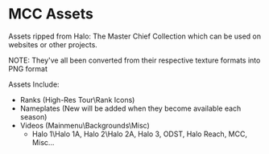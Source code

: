 # MCC Assets
Assets ripped from Halo: The Master Chief Collection which can be used on websites or other projects.

NOTE: They've all been converted from their respective texture formats into PNG format

Assets Include: 
- Ranks (High-Res Tour\Rank Icons)
- Nameplates (New will be added when they become available each season)
- Videos (Mainmenu\Backgrounds\Misc)
  - Halo 1\Halo 1A, Halo 2\Halo 2A, Halo 3, ODST, Halo Reach, MCC, Misc...
